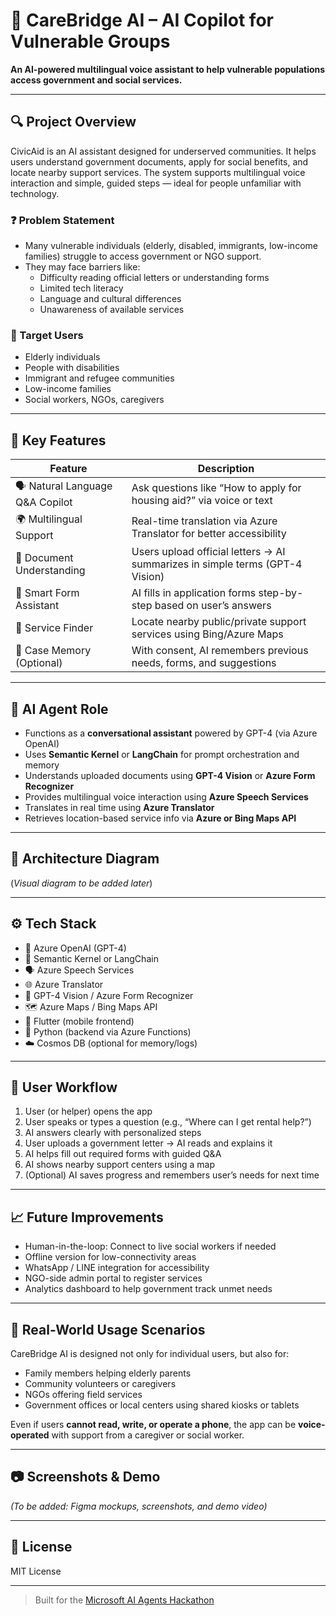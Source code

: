 # 🧠 CareBridge AI – AI Copilot for Vulnerable Groups

**An AI-powered multilingual voice assistant to help vulnerable populations access government and social services.**

---

## 🔍 Project Overview

CivicAid is an AI assistant designed for underserved communities. It helps users understand government documents, apply for social benefits, and locate nearby support services. The system supports multilingual voice interaction and simple, guided steps — ideal for people unfamiliar with technology.

### ❓ Problem Statement
- Many vulnerable individuals (elderly, disabled, immigrants, low-income families) struggle to access government or NGO support.
- They may face barriers like:
  - Difficulty reading official letters or understanding forms
  - Limited tech literacy
  - Language and cultural differences
  - Unawareness of available services

### 👥 Target Users
- Elderly individuals
- People with disabilities
- Immigrant and refugee communities
- Low-income families
- Social workers, NGOs, caregivers

---

## 🌟 Key Features

| Feature                        | Description                                                                 |
|-------------------------------|-----------------------------------------------------------------------------|
| 🗣️ Natural Language Q&A Copilot  | Ask questions like “How to apply for housing aid?” via voice or text        |
| 🌍 Multilingual Support        | Real-time translation via Azure Translator for better accessibility         |
| 📄 Document Understanding      | Users upload official letters → AI summarizes in simple terms (GPT-4 Vision)|
| 🧾 Smart Form Assistant        | AI fills in application forms step-by-step based on user’s answers          |
| 📍 Service Finder              | Locate nearby public/private support services using Bing/Azure Maps         |
| 🧠 Case Memory (Optional)      | With consent, AI remembers previous needs, forms, and suggestions           |

---

## 🧠 AI Agent Role

- Functions as a **conversational assistant** powered by GPT-4 (via Azure OpenAI)
- Uses **Semantic Kernel** or **LangChain** for prompt orchestration and memory
- Understands uploaded documents using **GPT-4 Vision** or **Azure Form Recognizer**
- Provides multilingual voice interaction using **Azure Speech Services**
- Translates in real time using **Azure Translator**
- Retrieves location-based service info via **Azure or Bing Maps API**

---

## 🧱 Architecture Diagram


(*Visual diagram to be added later*)

---

## ⚙️ Tech Stack

- 🧠 Azure OpenAI (GPT-4)
- 🧩 Semantic Kernel or LangChain
- 🗣 Azure Speech Services
- 🌐 Azure Translator
- 📄 GPT-4 Vision / Azure Form Recognizer
- 🗺 Azure Maps / Bing Maps API
- 🧰 Flutter (mobile frontend)
- 🐍 Python (backend via Azure Functions)
- ☁️ Cosmos DB (optional for memory/logs)

---

## 🔄 User Workflow

1. User (or helper) opens the app
2. User speaks or types a question (e.g., “Where can I get rental help?”)
3. AI answers clearly with personalized steps
4. User uploads a government letter → AI reads and explains it
5. AI helps fill out required forms with guided Q&A
6. AI shows nearby support centers using a map
7. (Optional) AI saves progress and remembers user’s needs for next time

---

## 📈 Future Improvements

- Human-in-the-loop: Connect to live social workers if needed
- Offline version for low-connectivity areas
- WhatsApp / LINE integration for accessibility
- NGO-side admin portal to register services
- Analytics dashboard to help government track unmet needs

---

## 🤝 Real-World Usage Scenarios

CareBridge AI is designed not only for individual users, but also for:

- Family members helping elderly parents
- Community volunteers or caregivers
- NGOs offering field services
- Government offices or local centers using shared kiosks or tablets

Even if users **cannot read, write, or operate a phone**, the app can be **voice-operated** with support from a caregiver or social worker.

---

## 📷 Screenshots & Demo

*(To be added: Figma mockups, screenshots, and demo video)*

---

## 📄 License

MIT License

---

> Built for the [Microsoft AI Agents Hackathon](https://microsoft.github.io/AI_Agents_Hackathon/)


